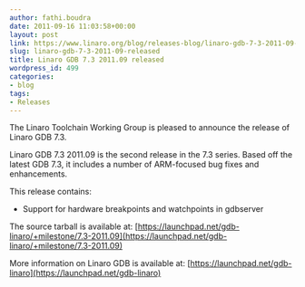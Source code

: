 ```yaml
---
author: fathi.boudra
date: 2011-09-16 11:03:58+00:00
layout: post
link: https://www.linaro.org/blog/releases-blog/linaro-gdb-7-3-2011-09-released/
slug: linaro-gdb-7-3-2011-09-released
title: Linaro GDB 7.3 2011.09 released
wordpress_id: 499
categories:
- blog
tags:
- Releases
---
```


The Linaro Toolchain Working Group is pleased to announce the release of Linaro GDB 7.3.

Linaro GDB 7.3 2011.09 is the second release in the 7.3 series.  Based off the latest GDB 7.3, it includes a number of ARM-focused bug fixes and enhancements.

This release contains:
* Support for hardware breakpoints and watchpoints in gdbserver

The source tarball is available at:
[https://launchpad.net/gdb-linaro/+milestone/7.3-2011.09](https://launchpad.net/gdb-linaro/+milestone/7.3-2011.09)

More information on Linaro GDB is available at:
[https://launchpad.net/gdb-linaro](https://launchpad.net/gdb-linaro)
